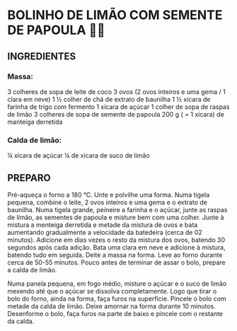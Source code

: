 # BOLINHO DE LIMÃO COM SEMENTE DE PAPOULA 🍋🎂

## INGREDIENTES

### Massa:

3 colheres de sopa de leite de coco
3 ovos (2 ovos inteiros e uma gema / 1 clara em neve)
1 ½ colher de chá de extrato de baunilha
1 ½ xícara de farinha de trigo com fermento
1 xícara de açúcar
1 colher de sopa de raspas de limão
3 colheres de sopa de semente de papoula
200 g ( = 1 xícara) de manteiga derretida

### Calda de limão:

¼ xícara de açúcar
¼ de xícara de suco de limão

## PREPARO

Pré-aqueça o forno a 180 °C. Unte e polvilhe uma forma.
Numa tigela pequena, combine o leite, 2 ovos inteiros e uma gema e o extrato de baunilha.
Numa tigela grande, peineire a farinha e o açúcar, junte as raspas de limão, as sementes de papoula e misture bem com uma colher.
Junte à mistura a menteiga derretida e metade da mistura de ovos e bata aumentando gradualmente a velocidade da batedeira (cerca de 02 minutos).
Adicione em dias vezes o resto da mistura dos ovos, batendo 30 segundos após cada adição. Bata uma clara em neve e adicione à mistura, batendo tudo em seguida.
Deite a massa na forma. Leve ao forno durante cerca de 50-55 minutos. Pouco antes de terminar de assar o bolo, prepare a calda de limão.

Numa panela pequena, em fogo médio, misture o açúcar e o suco de limão mexendo até que o açúcar se dissolva completamente. Logo que tirar o bolo do forno, ainda na forma, faça furos na superfície. Pincele o bolo com metade da calda de limão. Deixe amornar na forma durante 10 minutos. Desenforme o bolo, faça furos na parte de baixo e pincele com o restante da calda.
